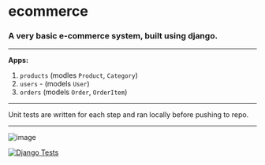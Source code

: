 # ecommerce
### A very basic e-commerce system, built using django.

---
**Apps:**
  1. `products` (modles `Product`, `Category`)
  2. `users` - (models `User`)
  3. `orders` (models `Order`, `OrderItem`)

---
Unit tests are written for each step and ran locally before pushing to repo.

---

![image](https://github.com/user-attachments/assets/eb8a0885-6435-4f8e-81b0-effb8093624b)


[![Django Tests](https://github.com/shanirub/ecommerce/actions/workflows/django.yml/badge.svg)](https://github.com/shanirub/ecommerce/actions/workflows/django.yml)
